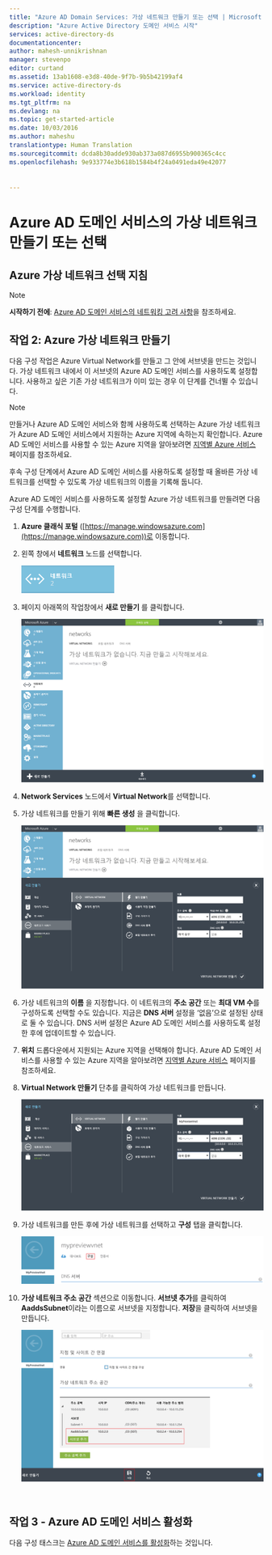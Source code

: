 ```yaml
---
title: "Azure AD Domain Services: 가상 네트워크 만들기 또는 선택 | Microsoft Docs"
description: "Azure Active Directory 도메인 서비스 시작"
services: active-directory-ds
documentationcenter: 
author: mahesh-unnikrishnan
manager: stevenpo
editor: curtand
ms.assetid: 13ab1608-e3d8-40de-9f7b-9b5b42199af4
ms.service: active-directory-ds
ms.workload: identity
ms.tgt_pltfrm: na
ms.devlang: na
ms.topic: get-started-article
ms.date: 10/03/2016
ms.author: maheshu
translationtype: Human Translation
ms.sourcegitcommit: dcda8b30adde930ab373a087d6955b900365c4cc
ms.openlocfilehash: 9e933774e3b618b1584b4f24a0491eda49e42077


---
```

# <a name="create-or-select-a-virtual-network-for-azure-ad-domain-services"></a>Azure AD 도메인 서비스의 가상 네트워크 만들기 또는 선택
## <a name="guidelines-to-select-an-azure-virtual-network"></a>Azure 가상 네트워크 선택 지침
> [!NOTE]
> **시작하기 전에**: [Azure AD 도메인 서비스의 네트워킹 고려 사항](active-directory-ds-networking.md)을 참조하세요.
> 
> 

## <a name="task-2-create-an-azure-virtual-network"></a>작업 2: Azure 가상 네트워크 만들기
다음 구성 작업은 Azure Virtual Network를 만들고 그 안에 서브넷을 만드는 것입니다. 가상 네트워크 내에서 이 서브넷의 Azure AD 도메인 서비스를 사용하도록 설정합니다. 사용하고 싶은 기존 가상 네트워크가 이미 있는 경우 이 단계를 건너뛸 수 있습니다.

> [!NOTE]
> 만들거나 Azure AD 도메인 서비스와 함께 사용하도록 선택하는 Azure 가상 네트워크가 Azure AD 도메인 서비스에서 지원하는 Azure 지역에 속하는지 확인합니다. Azure AD 도메인 서비스를 사용할 수 있는 Azure 지역을 알아보려면 [지역별 Azure 서비스](https://azure.microsoft.com/regions/#services/) 페이지를 참조하세요.
> 
> 

후속 구성 단계에서 Azure AD 도메인 서비스를 사용하도록 설정할 때 올바른 가상 네트워크를 선택할 수 있도록 가상 네트워크의 이름을 기록해 둡니다.

Azure AD 도메인 서비스를 사용하도록 설정할 Azure 가상 네트워크를 만들려면 다음 구성 단계를 수행합니다.

1. **Azure 클래식 포털** ([https://manage.windowsazure.com](https://manage.windowsazure.com))로 이동합니다.
2. 왼쪽 창에서 **네트워크** 노드를 선택합니다.
   
    ![네트워크 노드](./media/active-directory-domain-services-getting-started/networks-node.png)
3. 페이지 아래쪽의 작업창에서 **새로 만들기** 를 클릭합니다.
   
    ![가상 네트워크 노드](./media/active-directory-domain-services-getting-started/virtual-networks.png)
4. **Network Services** 노드에서 **Virtual Network**를 선택합니다.
5. 가상 네트워크를 만들기 위해 **빠른 생성** 을 클릭합니다.
   
    ![가상 네트워크 - 빠른 생성](./media/active-directory-domain-services-getting-started/virtual-network-quickcreate.png)
6. 가상 네트워크의 **이름** 을 지정합니다. 이 네트워크의 **주소 공간** 또는 **최대 VM 수**를 구성하도록 선택할 수도 있습니다. 지금은 **DNS 서버** 설정을 ‘없음’으로 설정된 상태로 둘 수 있습니다. DNS 서버 설정은 Azure AD 도메인 서비스를 사용하도록 설정한 후에 업데이트할 수 있습니다.
7. **위치** 드롭다운에서 지원되는 Azure 지역을 선택해야 합니다. Azure AD 도메인 서비스를 사용할 수 있는 Azure 지역을 알아보려면 [지역별 Azure 서비스](https://azure.microsoft.com/regions/#services/) 페이지를 참조하세요.
8. **Virtual Network 만들기** 단추를 클릭하여 가상 네트워크를 만듭니다.
   
    ![Azure AD 도메인 서비스에 대한 가상 네트워크를 만듭니다.](./media/active-directory-domain-services-getting-started/create-vnet.png)
9. 가상 네트워크를 만든 후에 가상 네트워크를 선택하고 **구성** 탭을 클릭합니다.
   
    ![서브넷 만들기](./media/active-directory-domain-services-getting-started/create-vnet-properties.png)
10. **가상 네트워크 주소 공간** 섹션으로 이동합니다. **서브넷 추가**를 클릭하여 **AaddsSubnet**이라는 이름으로 서브넷을 지정합니다. **저장**을 클릭하여 서브넷을 만듭니다.
    
    ![Azure AD 도메인 서비스에 대한 서브넷을 만듭니다.](./media/active-directory-domain-services-getting-started/create-vnet-add-subnet.png)

<br>

## <a name="task-3---enable-azure-ad-domain-services"></a>작업 3 - Azure AD 도메인 서비스 활성화
다음 구성 태스크는 [Azure AD 도메인 서비스를 활성화](active-directory-ds-getting-started-enableaadds.md)하는 것입니다.




<!--HONumber=Dec16_HO2-->


